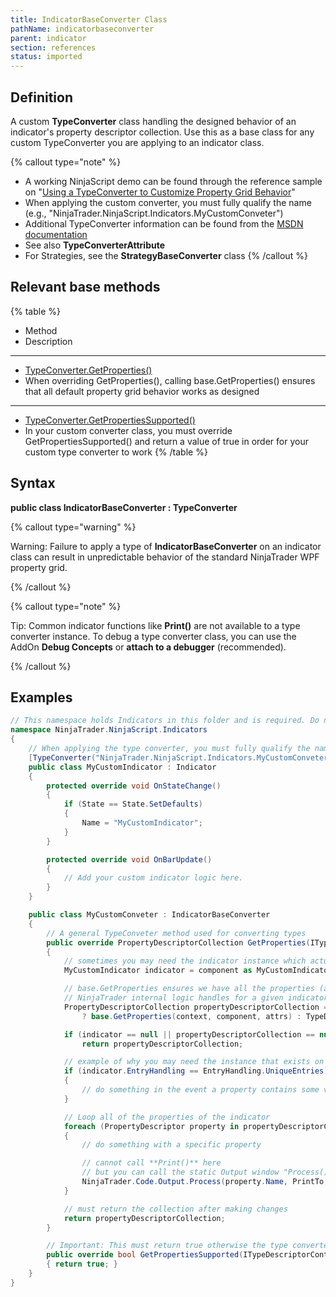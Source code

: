 ```yaml
---
title: IndicatorBaseConverter Class
pathName: indicatorbaseconverter
parent: indicator
section: references
status: imported
---
```


## Definition

A custom **TypeConverter** class handling the designed behavior of an indicator's property descriptor collection. Use this as a base class for any custom TypeConverter you are applying to an indicator class.

{% callout type="note" %}

* A working NinjaScript demo can be found through the reference sample on "[Using a TypeConverter to Customize Property Grid Behavior](http://ninjatrader.com/support/forum/showthread.php?t=97919)"
* When applying the custom converter, you must fully qualify the name (e.g., "NinjaTrader.NinjaScript.Indicators.MyCustomConveter")
* Additional TypeConverter information can be found from the [MSDN documentation](https://msdn.microsoft.com/en-us/library/system.componentmodel.typeconverter%28v=vs.110%29.aspx)
* See also **TypeConverterAttribute**
* For Strategies, see the **StrategyBaseConverter** class
{% /callout %}

## Relevant base methods

{% table %}

* Method
* Description

---

* [TypeConverter.GetProperties()](https://msdn.microsoft.com/en-us/library/system.componentmodel.typeconverter.getproperties(v=vs.110).aspx)
* When overriding GetProperties(), calling base.GetProperties() ensures that all default property grid behavior works as designed

---

* [TypeConverter.GetPropertiesSupported()](https://msdn.microsoft.com/en-us/library/system.componentmodel.typeconverter.getpropertiessupported(v=vs.110).aspx)
* In your custom converter class, you must override GetPropertiesSupported() and return a value of true in order for your custom type converter to work
{% /table %}

## Syntax

**public class IndicatorBaseConverter : TypeConverter**

{% callout type="warning" %}

Warning: Failure to apply a type of **IndicatorBaseConverter** on an indicator class can result in unpredictable behavior of the standard NinjaTrader WPF property grid.

{% /callout %}

{% callout type="note" %}

Tip: Common indicator functions like **Print()** are not available to a type converter instance. To debug a type converter class, you can use the AddOn **Debug Concepts** or **attach to a debugger** (recommended).

{% /callout %}

## Examples

```csharp
// This namespace holds Indicators in this folder and is required. Do not change it.
namespace NinjaTrader.NinjaScript.Indicators
{
    // When applying the type converter, you must fully qualify the name
    [TypeConverter("NinjaTrader.NinjaScript.Indicators.MyCustomConveter")]
    public class MyCustomIndicator : Indicator
    {
        protected override void OnStateChange()
        {
            if (State == State.SetDefaults)
            {
                Name = "MyCustomIndicator";
            }
        }

        protected override void OnBarUpdate()
        {
            // Add your custom indicator logic here.
        }
    }

    public class MyCustomConveter : IndicatorBaseConverter
    {
        // A general TypeConveter method used for converting types
        public override PropertyDescriptorCollection GetProperties(ITypeDescriptorContext context, object component, Attribute[] attrs)
        {
            // sometimes you may need the indicator instance which actually exists on the grid
            MyCustomIndicator indicator = component as MyCustomIndicator;

            // base.GetProperties ensures we have all the properties (and associated property grid editors)
            // NinjaTrader internal logic handles for a given indicator
            PropertyDescriptorCollection propertyDescriptorCollection = base.GetPropertiesSupported(context)
                ? base.GetProperties(context, component, attrs) : TypeDescriptor.GetProperties(component, attrs);

            if (indicator == null || propertyDescriptorCollection == null)
                return propertyDescriptorCollection;

            // example of why you may need the instance that exists on the grid....
            if (indicator.EntryHandling == EntryHandling.UniqueEntries)
            {
                // do something in the event a property contains some value...
            }

            // Loop all of the properties of the indicator
            foreach (PropertyDescriptor property in propertyDescriptorCollection)
            {
                // do something with a specific property

                // cannot call **Print()** here
                // but you can call the static Output window "Process()"
                NinjaTrader.Code.Output.Process(property.Name, PrintTo.OutputTab1);
            }

            // must return the collection after making changes
            return propertyDescriptorCollection;
        }

        // Important: This must return true otherwise the type converter will not be called
        public override bool GetPropertiesSupported(ITypeDescriptorContext context)
        { return true; }
    }
}
```

